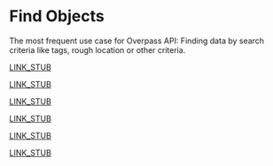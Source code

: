 Find Objects
============

The most frequent use case for Overpass API:
Finding data by search criteria like tags, rough location or other criteria.

[LINK_STUB](nominatim.md)

[LINK_STUB](per_tag.md)

[LINK_STUB](chaining.md)

[LINK_STUB](union.md)

[LINK_STUB](lrs.md)

[LINK_STUB](misc_criteria.md)
